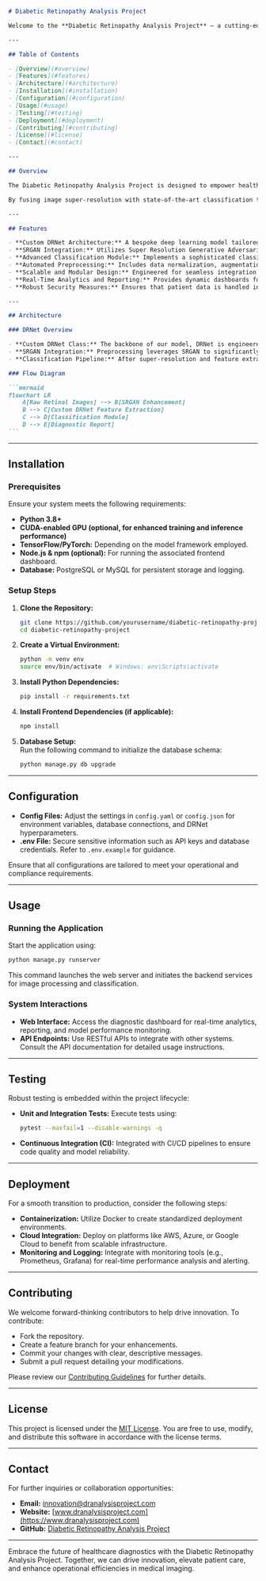 ````markdown
# Diabetic Retinopathy Analysis Project

Welcome to the **Diabetic Retinopathy Analysis Project** – a cutting-edge application that leverages state-of-the-art deep learning techniques to detect and classify diabetic retinopathy with precision and efficiency. This solution integrates a custom DRNet architecture, incorporating SRGAN for advanced image enhancement, and a robust classification module to deliver actionable insights for clinical decision-making.

---

## Table of Contents

- [Overview](#overview)
- [Features](#features)
- [Architecture](#architecture)
- [Installation](#installation)
- [Configuration](#configuration)
- [Usage](#usage)
- [Testing](#testing)
- [Deployment](#deployment)
- [Contributing](#contributing)
- [License](#license)
- [Contact](#contact)

---

## Overview

The Diabetic Retinopathy Analysis Project is designed to empower healthcare professionals by automating the screening and grading processes of diabetic retinopathy. The core of our system is the custom-built **DRNet** class, a tailored deep learning model that integrates the SRGAN framework for super-resolution enhancement, ensuring that even low-quality retinal images are optimized for accurate classification.

By fusing image super-resolution with state-of-the-art classification techniques, this project aims to streamline the diagnostic process, reduce manual intervention, and provide a scalable solution for large-scale screening initiatives.

---

## Features

- **Custom DRNet Architecture:** A bespoke deep learning model tailored to the specific challenges of retinal image analysis.
- **SRGAN Integration:** Utilizes Super Resolution Generative Adversarial Networks (SRGAN) to enhance image quality, yielding improved feature extraction and diagnostic accuracy.
- **Advanced Classification Module:** Implements a sophisticated classification pipeline for detecting and grading the severity of diabetic retinopathy.
- **Automated Preprocessing:** Includes data normalization, augmentation, and noise reduction to standardize and optimize incoming images.
- **Scalable and Modular Design:** Engineered for seamless integration into clinical workflows and adaptable for future enhancements.
- **Real-Time Analytics and Reporting:** Provides dynamic dashboards for monitoring screening progress and evaluating model performance.
- **Robust Security Measures:** Ensures that patient data is handled in strict accordance with HIPAA and other regulatory standards.

---

## Architecture

### DRNet Overview

- **Custom DRNet Class:** The backbone of our model, DRNet is engineered to balance depth and computational efficiency. It is designed specifically for medical imaging challenges, providing high accuracy in identifying subtle pathological features.
- **SRGAN Integration:** Preprocessing leverages SRGAN to significantly enhance the resolution of retinal images before they are processed by DRNet, enabling the model to capture finer details.
- **Classification Pipeline:** After super-resolution and feature extraction, the classification module categorizes images based on severity levels. The pipeline is modular, allowing for independent updates to individual components without disrupting the overall system.

### Flow Diagram

```mermaid
flowchart LR
    A[Raw Retinal Images] --> B[SRGAN Enhancement]
    B --> C[Custom DRNet Feature Extraction]
    C --> D[Classification Module]
    D --> E[Diagnostic Report]
```
````

---

## Installation

### Prerequisites

Ensure your system meets the following requirements:

- **Python 3.8+**
- **CUDA-enabled GPU (optional, for enhanced training and inference performance)**
- **TensorFlow/PyTorch:** Depending on the model framework employed.
- **Node.js & npm (optional):** For running the associated frontend dashboard.
- **Database:** PostgreSQL or MySQL for persistent storage and logging.

### Setup Steps

1. **Clone the Repository:**

   ```bash
   git clone https://github.com/yourusername/diabetic-retinopathy-project.git
   cd diabetic-retinopathy-project
   ```

2. **Create a Virtual Environment:**

   ```bash
   python -m venv env
   source env/bin/activate  # Windows: env\Scripts\activate
   ```

3. **Install Python Dependencies:**

   ```bash
   pip install -r requirements.txt
   ```

4. **Install Frontend Dependencies (if applicable):**

   ```bash
   npm install
   ```

5. **Database Setup:**  
   Run the following command to initialize the database schema:
   ```bash
   python manage.py db upgrade
   ```

---

## Configuration

- **Config Files:** Adjust the settings in `config.yaml` or `config.json` for environment variables, database connections, and DRNet hyperparameters.
- **.env File:** Secure sensitive information such as API keys and database credentials. Refer to `.env.example` for guidance.

Ensure that all configurations are tailored to meet your operational and compliance requirements.

---

## Usage

### Running the Application

Start the application using:

```bash
python manage.py runserver
```

This command launches the web server and initiates the backend services for image processing and classification.

### System Interactions

- **Web Interface:** Access the diagnostic dashboard for real-time analytics, reporting, and model performance monitoring.
- **API Endpoints:** Use RESTful APIs to integrate with other systems. Consult the API documentation for detailed usage instructions.

---

## Testing

Robust testing is embedded within the project lifecycle:

- **Unit and Integration Tests:** Execute tests using:
  ```bash
  pytest --maxfail=1 --disable-warnings -q
  ```
- **Continuous Integration (CI):** Integrated with CI/CD pipelines to ensure code quality and model reliability.

---

## Deployment

For a smooth transition to production, consider the following steps:

- **Containerization:** Utilize Docker to create standardized deployment environments.
- **Cloud Integration:** Deploy on platforms like AWS, Azure, or Google Cloud to benefit from scalable infrastructure.
- **Monitoring and Logging:** Integrate with monitoring tools (e.g., Prometheus, Grafana) for real-time performance analysis and alerting.

---

## Contributing

We welcome forward-thinking contributors to help drive innovation. To contribute:

- Fork the repository.
- Create a feature branch for your enhancements.
- Commit your changes with clear, descriptive messages.
- Submit a pull request detailing your modifications.

Please review our [Contributing Guidelines](CONTRIBUTING.md) for further details.

---

## License

This project is licensed under the [MIT License](LICENSE). You are free to use, modify, and distribute this software in accordance with the license terms.

---

## Contact

For further inquiries or collaboration opportunities:

- **Email:** innovation@dranalysisproject.com
- **Website:** [www.dranalysisproject.com](https://www.dranalysisproject.com)
- **GitHub:** [Diabetic Retinopathy Analysis Project](https://github.com/yourusername/diabetic-retinopathy-project)

---

Embrace the future of healthcare diagnostics with the Diabetic Retinopathy Analysis Project. Together, we can drive innovation, elevate patient care, and enhance operational efficiencies in medical imaging.

```

```
